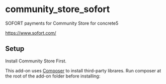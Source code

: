 # community_store_sofort
SOFORT payments for Community Store for concrete5

https://www.sofort.com/

## Setup
Install Community Store First.

This add-on uses [Composer](https://getcomposer.org/) to install third-party librares. Run composer at the root of the add-on folder before installing:
